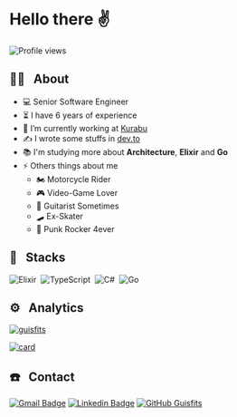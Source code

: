 # Hello there ✌️

<p align="left"> <img src="https://komarev.com/ghpvc/?username=guisfits&color=green" alt="Profile views" /> </p>

## 👨‍💻 &nbsp; About

- 💻 Senior Software Engineer
- ⏳ I have 6 years of experience
- 💼 I’m currently working at [Kurabu](https://www.kurabu.com/)
- ✍️ I wrote some stuffs in [dev.to](https://dev.to/guisfits)
- 📚 I'm studying more about **Architecture**, **Elixir** and **Go**
- ⚡ Others things about me
  - 🏍️ Motorcycle Rider
  - 🎮 Video-Game Lover
  - 🎸 Guitarist Sometimes  
  - 🛹 Ex-Skater 
  - 🧷 Punk Rocker 4ever

## 🚀 &nbsp; Stacks

![Elixir](https://img.shields.io/badge/-Elixir-05122A?style=flat&logo=elixir)&nbsp;
![TypeScript](https://img.shields.io/badge/-TypeScript-05122A?style=flat&logo=typescript)&nbsp;
![C#](https://img.shields.io/badge/C%23-05122A?style=flat&logo=c-sharp)&nbsp;
![Go](https://img.shields.io/badge/Go-05122A?style=flat&logo=go)&nbsp;

## ⚙️ &nbsp; Analytics

[![guisfits](https://github-readme-stats.vercel.app/api/top-langs/?username=guisfits&hide=html,css&theme=dracula&layout=compact)](https://github.com/guisfits/github-readme-stats)

[![card](https://github-readme-stats.vercel.app/api?username=guisfits&theme=dracula&show_icons=true)](https://github.com/guisfits/github-readme-stats)

## ☎️ &nbsp; Contact

[![Gmail Badge](https://img.shields.io/badge/-Gmail-c14438?style=flat-square&logo=Gmail&logoColor=white&link=mailto:guisfits@gmail.com)](mailto:guisfits@gmail.com)
[![Linkedin Badge](https://img.shields.io/badge/-LinkedIn-blue?style=flat-square&logo=Linkedin&logoColor=white&link=https://www.linkedin.com/in/guisfits/)](https://www.linkedin.com/in/guisfits/)
[![GitHub Guisfits]( https://img.shields.io/github/followers/guisfits?label=follow&style=social)](https://github.com/guisfits)
